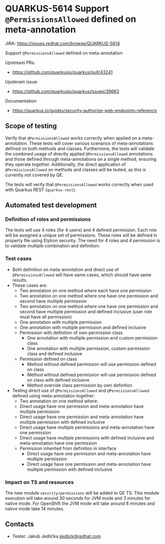 # QUARKUS-5614 Support `@PermissionsAllowed` defined on meta-annotation

JIRA: https://issues.redhat.com/browse/QUARKUS-5614

Support `@PermissionsAllowed` defined on meta-annotation

Upstream PRs:
- https://github.com/quarkusio/quarkus/pull/43241

Upsteram issue:
- https://github.com/quarkusio/quarkus/issues/39663

Documentation:
- https://quarkus.io/guides/security-authorize-web-endpoints-reference

## Scope of testing
Verify that `@PermissionsAllowed` works correctly when applied on a meta-annotation.
These tests will cover various scenarios of meta-annotations defined on both methods and classes.
Furthermore, the tests will validate the combined usage of directly applied `@PermissionsAllowed` annotations and those defined through meta-annotations on a single method, ensuring they operate together.
Additionally, the direct application of `@PermissionsAllowed` on methods and classes will be tested, as this is currently not covered by QE.

The tests will verify that `@PermissionsAllowed` works correctly when used with Quarkus REST (`quarkus-rest`).


## Automated test development

### Definition of roles and permissions

The tests will use 4 roles (for 4 users) and 4 defined permission.
Each role will be assigned a unique set of permissions.
These roles will be defined in property file using Elytron security.
The need for 4 roles and 4 permission is to validate multiple combination and definition.

### Test cases
- Both definition on meta-annotation and direct use of `@PermissionsAllowed` will have same cases, which should have same results.
- These cases are:
  - Two annotation on one method where each have one permission
  - Two annotation on one method where one have one permission and second have multiple permission
  - Two annotation on one method where one have one permission and second have multiple permission and defined inclusive (user role must have all permission)
  - One annotation with multiple permission
  - One annotation with multiple permission and defined inclusive
  - Permission with definition of own permission class
    - One annotation with multiple permission and custom permission class
    - One annotation with multiple permission, custom permission class and defined inclusive
  - Permission defined on class
    - Method without defined permission will use permission defined on class
    - Method without defined permission will use permission defined on class with defined inclusive
    - Method override class permission by own definition
- Testing direct use of `@PermissionsAllowed` and `@PermissionsAllowed` defined using meta-annotation together:
  -  Two annotation on one method where:
  - Direct usage have one permission and meta-annotation have multiple permission
  - Direct usage have one permission and meta-annotation have multiple permission with defined inclusive
  - Direct usage have multiple permissions and meta-annotation have one permission
  - Direct usage have multiple permissions with defined inclusive and meta-annotation have one permission
  - Permission inherited from definition in interface
    - Direct usage have one permission and meta-annotation have multiple permission
    - Direct usage have one permission and meta-annotation have multiple permission with defined inclusive


### Impact on TS and resources
The new module `security/permissions` will be added to QE TS.
This module execution will take around 30 seconds for JVM mode and 3 minutes for native mode.
For OpenShift the JVM mode will take around 8 minutes and native mode take 14 minutes.

## Contacts
- Tester: Jakub Jedlička <jjedlick@redhat.com>
